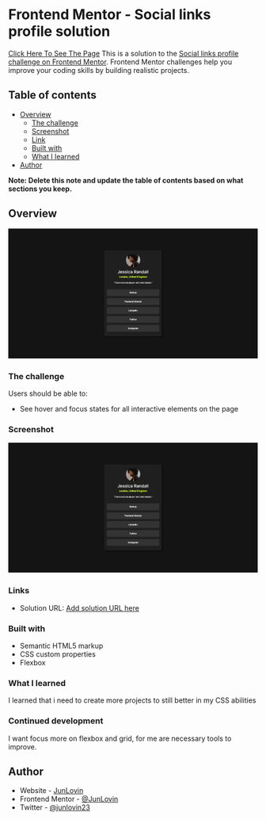 # Frontend Mentor - Social links profile solution
[Click Here To See The Page](https://junlovin.github.io/Social-Links/)
This is a solution to the [Social links profile challenge on Frontend Mentor](https://www.frontendmentor.io/challenges/social-links-profile-UG32l9m6dQ). Frontend Mentor challenges help you improve your coding skills by building realistic projects. 

## Table of contents

- [Overview](#overview)
  - [The challenge](#the-challenge)
  - [Screenshot](#screenshot)
  - [Link](#links)
  - [Built with](#built-with)
  - [What I learned](#what-i-learned)
- [Author](#author)

**Note: Delete this note and update the table of contents based on what sections you keep.**

## Overview

![alt text](/assets/images/image.png)

### The challenge

Users should be able to:

- See hover and focus states for all interactive elements on the page

### Screenshot

![alt text](/assets/images/image.png)

### Links

- Solution URL: [Add solution URL here](https://junlovin.github.io/Social-Links/)

### Built with

- Semantic HTML5 markup
- CSS custom properties
- Flexbox

### What I learned

I learned that i need to create more projects to still better in my CSS abilities

### Continued development

I want focus more on flexbox and grid, for me are necessary tools to improve.

## Author

- Website - [JunLovin](https://junlovin.github.io/Mathias)
- Frontend Mentor - [@JunLovin](https://www.frontendmentor.io/profile/JunLovin)
- Twitter - [@junlovin23](https://www.twitter.com/yourusername)
